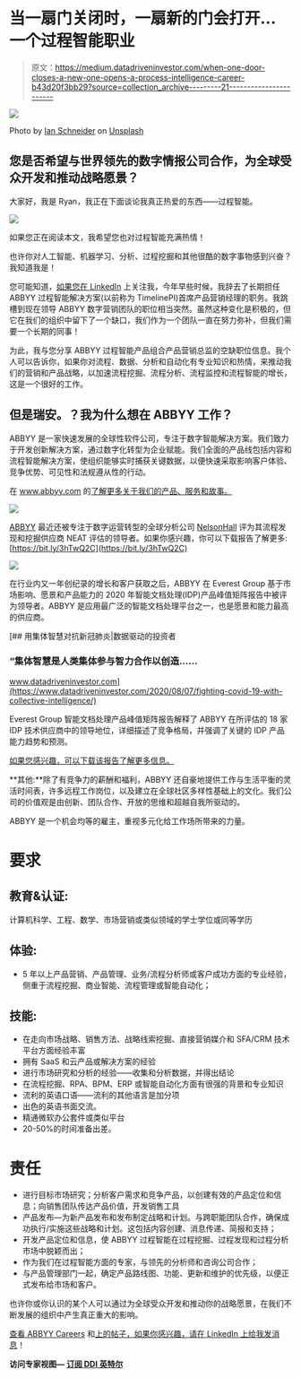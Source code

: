 # 当一扇门关闭时，一扇新的门会打开…一个过程智能职业

> 原文：<https://medium.datadriveninvestor.com/when-one-door-closes-a-new-one-opens-a-process-intelligence-career-b43d20f3bb29?source=collection_archive---------21----------------------->

![](img/cd1996b7f7a148737f9cb8b92f2d1573.png)

Photo by [Ian Schneider](https://unsplash.com/@goian?utm_source=medium&utm_medium=referral) on [Unsplash](https://unsplash.com?utm_source=medium&utm_medium=referral)

## 您是否希望与世界领先的数字情报公司合作，为全球受众开发和推动战略愿景？

大家好，我是 Ryan，我正在下面谈论我真正热爱的东西——过程智能。

![](img/2cad1e58fbe6f666e3992e6cc708e441.png)

如果您正在阅读本文，我希望您也对过程智能充满热情！

也许你对人工智能、机器学习、分析、过程挖掘和其他很酷的数字事物感到兴奋？我知道我是！

您可能知道，[如果您在 LinkedIn](https://www.linkedin.com/in/ryan-raiker/) 上关注我，今年早些时候，我辞去了长期担任 ABBYY 过程智能解决方案(以前称为 TimelinePI)首席产品营销经理的职务。我跳槽到现在领导 ABBYY 数字营销团队的职位相当突然。虽然这种变化是积极的，但它在我们的组织中留下了一个缺口，我们作为一个团队一直在努力弥补，但我们需要一个长期的同事！

为此，我与您分享 ABBYY 过程智能产品组合产品营销总监的空缺职位信息。我个人可以告诉你，如果你对流程、数据、分析和自动化有专业知识和热情，来推动我们的营销和产品战略，以加速流程挖掘、流程分析、流程监控和流程智能的增长，这是一个很好的工作。

## 但是瑞安。？我为什么想在 ABBYY 工作？

ABBYY 是一家快速发展的全球性软件公司，专注于数字智能解决方案。我们致力于开发创新解决方案，通过数字化转型为企业赋能。我们全面的产品线包括内容和流程智能解决方案，使组织能够实时捕获关键数据，以便快速采取影响客户体验、竞争优势、可见性和法规遵从性的行动。

在 www.abbyy.com 的[了解更多关于我们的产品、服务和故事。](http://www.abbyy.com/)

![](img/6deb679c74e232a625260deac3c25576.png)

[ABBYY](https://www.linkedin.com/company/abbyy/) 最近还被专注于数字运营转型的全球分析公司 [NelsonHall](https://www.linkedin.com/company/nelsonhall/) 评为其流程发现和挖掘供应商 NEAT 评估的领导者。如果你感兴趣，你可以下载报告了解更多:[https://bit.ly/3hTwQ2C](https://bit.ly/3hTwQ2C)

![](img/11787d18955d20ffd378be7c3b8004b9.png)

在行业内又一年创纪录的增长和客户获取之后，ABBYY 在 Everest Group 基于市场影响、愿景和产品能力的 2020 年智能文档处理(IDP)产品峰值矩阵报告中被评为领导者。ABBYY 是应用最广泛的智能文档处理平台之一，也是愿景和能力最高的供应商。

[](https://www.datadriveninvestor.com/2020/08/07/fighting-covid-19-with-collective-intelligence/) [## 用集体智慧对抗新冠肺炎|数据驱动的投资者

### “集体智慧是人类集体参与智力合作以创造……

www.datadriveninvestor.com](https://www.datadriveninvestor.com/2020/08/07/fighting-covid-19-with-collective-intelligence/) 

Everest Group 智能文档处理产品峰值矩阵报告解释了 ABBYY 在所评估的 18 家 IDP 技术供应商中的领导地位，详细描述了竞争格局，并强调了关键的 IDP 产品能力趋势和预测。

[如果您感兴趣，可以下载该报告了解更多信息。](https://www.abbyy.com/solutions/content-intelligence/everest-group-intelligent-document-processing-products-peak-matrix/)

**其他:**除了有竞争力的薪酬和福利，ABBYY 还自豪地提供工作与生活平衡的灵活时间表，许多远程工作岗位，以及建立在全球社区多样性基础上的文化。我们公司的价值观是由创新、团队合作、开放的思维和超越自我所驱动的。

ABBYY 是一个机会均等的雇主，重视多元化给工作场所带来的力量。

# 要求

## **教育&认证:**

计算机科学、工程、数学、市场营销或类似领域的学士学位或同等学历

## 体验:

*   5 年以上产品营销、产品管理、业务/流程分析师或客户成功方面的专业经验，侧重于流程挖掘、商业智能、流程管理或智能自动化；

## 技能:

*   在走向市场战略、销售方法、战略线索挖掘、直接营销媒介和 SFA/CRM 技术平台方面经验丰富
*   拥有 SaaS 和云产品或解决方案的经验
*   进行市场研究和分析的经验——收集和分析数据，并得出结论
*   在流程挖掘、RPA、BPM、ERP 或智能自动化方面有很强的背景和专业知识
*   流利的英语口语——流利的其他语言是加分项
*   出色的英语书面交流。
*   精通微软办公套件或类似平台
*   20-50%的时间准备出差。

# 责任

*   进行目标市场研究；分析客户需求和竞争产品，以创建有效的产品定位和信息；向销售团队传达产品价值，开发销售工具
*   产品发布—为新产品发布和发布制定战略和计划。与跨职能团队合作，确保成功执行/实施这些战略和计划。这包括内容创建、消息传递、简报和支持；
*   开发产品定位和信息，使 ABBYY 过程智能在过程挖掘、过程发现和过程分析市场中脱颖而出；
*   作为我们在过程智能方面的专家，与领先的分析师和咨询公司合作；
*   与产品管理部门一起，确定产品路线图、功能、更新和维护的优先级，以便正式发布给市场和客户。

也许你或你认识的某个人可以通过为全球受众开发和推动你的战略愿景，在我们不断发展的组织中产生真正重大的影响。

[查看 ABBYY Careers](https://www.abbyy.com/company/careers/open-positions/1217-director-of-product-marketing-timeline-flexible-location-all-states/) 和[上的帖子，如果你感兴趣，请在 LinkedIn 上给我发消息](https://www.linkedin.com/in/ryan-raiker/)！

**访问专家视图—** [**订阅 DDI 英特尔**](https://datadriveninvestor.com/ddi-intel)